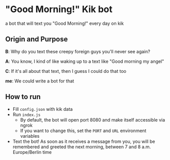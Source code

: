# "Good Morning!" Kik bot

a bot that will text you "Good Morning!" every day on kik

## Origin and Purpose

**B**: Why do you text these creepy foreign guys you'll never see again?

**A**: You know, I kind of like waking up to a text like "Good morning my angel"

**C**: If it's all about that text, then I guess I could do that too

**me**: We could write a bot for that

## How to run

*   Fill `config.json` with kik data
*   Run `index.js`
    * By default, the bot will open port 8080 and make itself accessible via ngrok
    * If you want to change this, set the `PORT` and `URL` environment variables
*   Text the bot! As soon as it receives a message from you, you will be remembered
    and greeted the next morning, between 7 and 8 a.m. Europe/Berlin time

